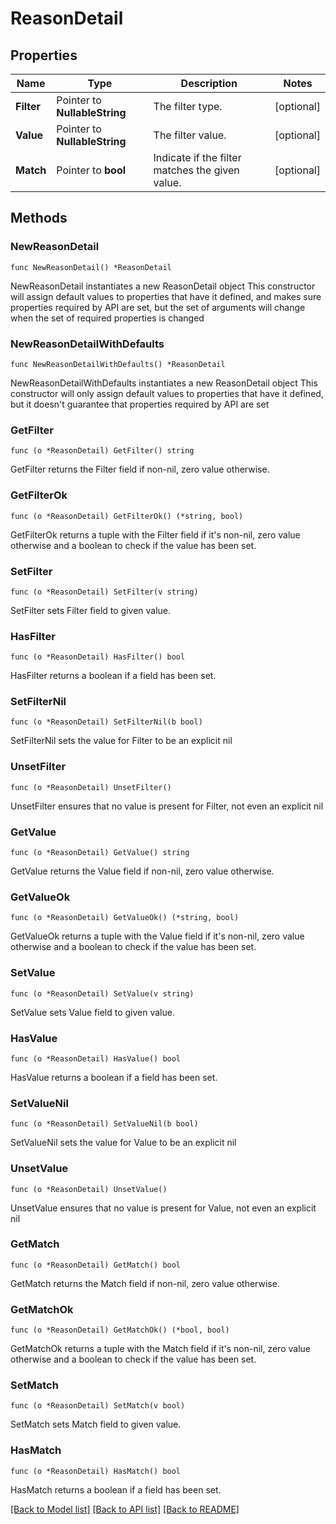 # ReasonDetail

## Properties

Name | Type | Description | Notes
------------ | ------------- | ------------- | -------------
**Filter** | Pointer to **NullableString** | The filter type. | [optional] 
**Value** | Pointer to **NullableString** | The filter value. | [optional] 
**Match** | Pointer to **bool** | Indicate if the filter matches the given value. | [optional] 

## Methods

### NewReasonDetail

`func NewReasonDetail() *ReasonDetail`

NewReasonDetail instantiates a new ReasonDetail object
This constructor will assign default values to properties that have it defined,
and makes sure properties required by API are set, but the set of arguments
will change when the set of required properties is changed

### NewReasonDetailWithDefaults

`func NewReasonDetailWithDefaults() *ReasonDetail`

NewReasonDetailWithDefaults instantiates a new ReasonDetail object
This constructor will only assign default values to properties that have it defined,
but it doesn't guarantee that properties required by API are set

### GetFilter

`func (o *ReasonDetail) GetFilter() string`

GetFilter returns the Filter field if non-nil, zero value otherwise.

### GetFilterOk

`func (o *ReasonDetail) GetFilterOk() (*string, bool)`

GetFilterOk returns a tuple with the Filter field if it's non-nil, zero value otherwise
and a boolean to check if the value has been set.

### SetFilter

`func (o *ReasonDetail) SetFilter(v string)`

SetFilter sets Filter field to given value.

### HasFilter

`func (o *ReasonDetail) HasFilter() bool`

HasFilter returns a boolean if a field has been set.

### SetFilterNil

`func (o *ReasonDetail) SetFilterNil(b bool)`

 SetFilterNil sets the value for Filter to be an explicit nil

### UnsetFilter
`func (o *ReasonDetail) UnsetFilter()`

UnsetFilter ensures that no value is present for Filter, not even an explicit nil
### GetValue

`func (o *ReasonDetail) GetValue() string`

GetValue returns the Value field if non-nil, zero value otherwise.

### GetValueOk

`func (o *ReasonDetail) GetValueOk() (*string, bool)`

GetValueOk returns a tuple with the Value field if it's non-nil, zero value otherwise
and a boolean to check if the value has been set.

### SetValue

`func (o *ReasonDetail) SetValue(v string)`

SetValue sets Value field to given value.

### HasValue

`func (o *ReasonDetail) HasValue() bool`

HasValue returns a boolean if a field has been set.

### SetValueNil

`func (o *ReasonDetail) SetValueNil(b bool)`

 SetValueNil sets the value for Value to be an explicit nil

### UnsetValue
`func (o *ReasonDetail) UnsetValue()`

UnsetValue ensures that no value is present for Value, not even an explicit nil
### GetMatch

`func (o *ReasonDetail) GetMatch() bool`

GetMatch returns the Match field if non-nil, zero value otherwise.

### GetMatchOk

`func (o *ReasonDetail) GetMatchOk() (*bool, bool)`

GetMatchOk returns a tuple with the Match field if it's non-nil, zero value otherwise
and a boolean to check if the value has been set.

### SetMatch

`func (o *ReasonDetail) SetMatch(v bool)`

SetMatch sets Match field to given value.

### HasMatch

`func (o *ReasonDetail) HasMatch() bool`

HasMatch returns a boolean if a field has been set.


[[Back to Model list]](../README.md#documentation-for-models) [[Back to API list]](../README.md#documentation-for-api-endpoints) [[Back to README]](../README.md)


